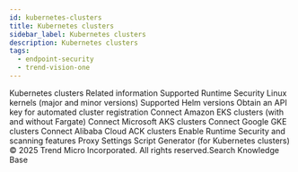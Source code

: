 ```yaml
---
id: kubernetes-clusters
title: Kubernetes clusters
sidebar_label: Kubernetes clusters
description: Kubernetes clusters
tags:
  - endpoint-security
  - trend-vision-one
---
```


 Kubernetes clusters Related information Supported Runtime Security Linux kernels (major and minor versions) Supported Helm versions Obtain an API key for automated cluster registration Connect Amazon EKS clusters (with and without Fargate) Connect Microsoft AKS clusters Connect Google GKE clusters Connect Alibaba Cloud ACK clusters Enable Runtime Security and scanning features Proxy Settings Script Generator (for Kubernetes clusters) © 2025 Trend Micro Incorporated. All rights reserved.Search Knowledge Base
